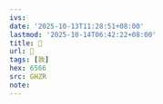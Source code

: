 ```yaml
---
ivs:
date: '2025-10-13T11:28:51+08:00'
lastmod: '2025-10-14T06:42:22+08:00'
title: 󰟃
url: 󰟃
tags: [敦]
hex: 6566
src: GHZR
note:
---
```

